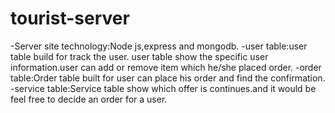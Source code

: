 # tourist-server
-Server site technology:Node js,express and mongodb.
-user table:user table build for track the user. user table show the specific user information.user can add or remove item which he/she placed order.
-order table:Order table built for user can place his order and find the confirmation.
-service table:Service table show which offer is continues.and it would be feel free to decide an order for a user.
